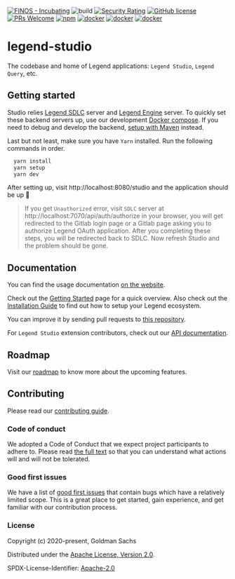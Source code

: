 [![FINOS - Incubating](https://cdn.jsdelivr.net/gh/finos/contrib-toolbox@master/images/badge-incubating.svg)](https://finosfoundation.atlassian.net/wiki/display/FINOS/Incubating)
![build](https://github.com/finos/legend-studio/actions/workflows/check-build.yml/badge.svg)
[![Security Rating](https://sonarcloud.io/api/project_badges/measure?project=legend-studio&metric=security_rating&token=1649412014267d7d7a6833643cb3133afe0137b0)](https://sonarcloud.io/dashboard?id=legend-studio)
[![GitHub license](https://img.shields.io/badge/License-Apache_2.0-blue.svg)](https://github.com/finos/legend-studio/blob/master/LICENSE)
[![PRs Welcome](https://img.shields.io/badge/PRs-welcome-brightgreen.svg)](https://github.com/finos/legend-studio/blob/master/CONTRIBUTING.md)
[![npm](https://img.shields.io/npm/v/@finos/legend-application-studio-bootstrap)](https://www.npmjs.com/package/@finos/legend-application-studio-bootstrap)
[![docker](https://img.shields.io/docker/v/finos/legend-studio?label=finos%2Flegend-studio&logo=docker&logoColor=docker&sort=semver)](https://hub.docker.com/r/finos/legend-studio)
[![docker](https://img.shields.io/docker/v/finos/legend-query?label=finos%2Flegend-query&logo=docker&logoColor=docker&sort=semver)](https://hub.docker.com/r/finos/legend-query)
[![docker](https://img.shields.io/docker/v/finos/legend-taxonomy?label=finos%2Flegend-taxonomy&logo=docker&logoColor=docker&sort=semver)](https://hub.docker.com/r/finos/legend-taxonomy)

# legend-studio

The codebase and home of Legend applications: `Legend Studio`, `Legend Query`, etc.

## Getting started

Studio relies [Legend SDLC](https://github.com/finos/legend-sdlc) server and [Legend Engine](https://github.com/finos/legend-engine) server. To quickly set these backend servers up, use our development [Docker compose](./fixtures/legend-docker-setup/studio-dev-setup/README.md). If you need to debug and develop the backend, [setup with Maven](https://legend.finos.org/docs/getting-started/installation-guide#maven-install) instead.

Last but not least, make sure you have `Yarn` installed. Run the following commands in order.

```bash
  yarn install
  yarn setup
  yarn dev
```

After setting up, visit http://localhost:8080/studio and the application should be up :tada:

> If you get `Unauthorized` error, visit `SDLC` server at http://localhost:7070/api/auth/authorize in your browser, you will get redirected to the Gitlab login page or a Gitlab page asking you to authorize Legend OAuth application. After you completing these steps, you will be redirected back to SDLC. Now refresh Studio and the problem should be gone.

## Documentation

You can find the usage documentation [on the website](https://legend.finos.org/).

Check out the [Getting Started](https://legend.finos.org/docs/getting-started/introduction-to-legend) page for a quick overview. Also check out the [Installation Guide](https://legend.finos.org/docs/getting-started/installation-guide) to find out how to setup your Legend ecosystem.

You can improve it by sending pull requests to [this repository](https://github.com/finos/legend).

For `Legend Studio` extension contributors, check out our [API documentation](https://finos.github.io/legend-studio/).

## Roadmap

Visit our [roadmap](https://github.com/finos/legend#roadmap) to know more about the upcoming features.

## Contributing

Please read our [contributing guide](./CONTRIBUTING.md).

### Code of conduct

We adopted a Code of Conduct that we expect project participants to adhere to. Please read [the full text](./CODE_OF_CONDUCT.md) so that you can understand what actions will and will not be tolerated.

### Good first issues

We have a list of [good first issues](https://github.com/finos/legend-studio/labels/good%20first%20issue) that contain bugs which have a relatively limited scope. This is a great place to get started, gain experience, and get familiar with our contribution process.

### License

Copyright (c) 2020-present, Goldman Sachs

Distributed under the [Apache License, Version 2.0](http://www.apache.org/licenses/LICENSE-2.0).

SPDX-License-Identifier: [Apache-2.0](https://spdx.org/licenses/Apache-2.0)
